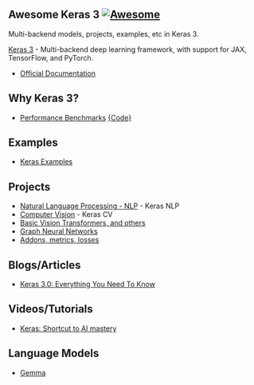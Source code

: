 ## **Awesome Keras 3** [![Awesome](https://cdn.rawgit.com/sindresorhus/awesome/d7305f38d29fed78fa85652e3a63e154dd8e8829/media/badge.svg)](https://github.com/sindresorhus/awesome)

Multi-backend models, projects, examples, etc in Keras 3.

[Keras 3](https://github.com/keras-team/keras) - Multi-backend deep learning framework, with support for JAX, TensorFlow, and PyTorch.

- [Official Documentation](https://keras.io/api/)

## Why Keras 3?
- [Performance Benchmarks](https://keras.io/getting_started/benchmarks/) [{Code}](https://github.com/haifeng-jin/keras-benchmarks)

## Examples
- [Keras Examples](https://keras.io/examples)

## Projects
- [Natural Language Processing - NLP](https://keras.io/keras_nlp/) - Keras NLP
- [Computer Vision](https://keras.io/keras_cv/) - Keras CV
- [Basic Vision Transformers, and others](https://github.com/anas-rz/k3im)
- [Graph Neural Networks](https://github.com/anas-rz/k3-node)
- [Addons, metrics, losses](https://github.com/anas-rz/k3-addons)

  
## Blogs/Articles
- [Keras 3.0: Everything You Need To Know](https://www.kdnuggets.com/2023/07/keras-30-everything-need-know.html)

## Videos/Tutorials
- [Keras: Shortcut to AI mastery](https://youtu.be/0HcYOcFBQlk)

## Language Models
- [Gemma](https://ai.google.dev/gemma/docs/get_started)

